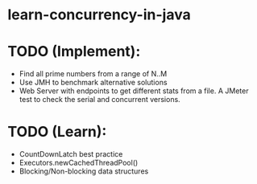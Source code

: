 # learn-concurrency-in-java

# TODO (Implement):
* Find all prime numbers from a range of N..M
* Use JMH to benchmark alternative solutions
* Web Server with endpoints to get different stats from a file. A JMeter test to check the serial and concurrent versions.

# TODO (Learn):
* CountDownLatch best practice
* Executors.newCachedThreadPool()
* Blocking/Non-blocking data structures